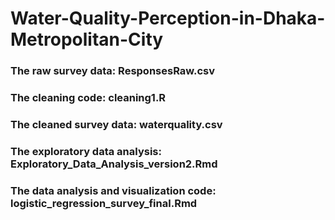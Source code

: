 # Water-Quality-Perception-in-Dhaka-Metropolitan-City
### The raw survey data: ResponsesRaw.csv
### The cleaning code: cleaning1.R
### The cleaned survey data: waterquality.csv
### The exploratory data analysis: Exploratory_Data_Analysis_version2.Rmd
### The data analysis and visualization code: logistic_regression_survey_final.Rmd

